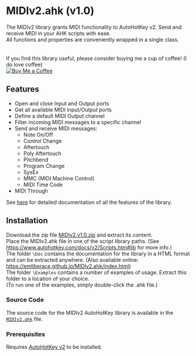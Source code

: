 # MIDIv2.ahk (v1.0)


The MIDIv2 library grants MIDI functionality to AutoHotKey v2.
Send and receive MIDI in your AHK scripts with ease.  
All functions and properties are conveniently wrapped in a single class.  
</br></br>
If you find this library useful, please consider buying me a cup of coffee! (I do love coffee)  
[![Buy Me a Coffee](https://img.shields.io/badge/Support-Buy%20Me%20a%20Coffee-yellow?style=flat-square&logo=buy-me-a-coffee)](https://www.buymeacoffee.com/emlib)

## Features

- Open and close Input and Output ports
- Get all available MIDI Input/Output ports
- Define a default MIDI Output channel
- Filter incoming MIDI messages to a specific channel
- Send and receive MIDI messages:
  - Note On/Off
  - Control Change
  - Aftertouch
  - Poly Aftertouch
  - Pitchbend
  - Program Change
  - SysEx
  - MMC (MIDI Machine Control)
  - MIDI Time Code
- MIDI Through
  
See [here](https://emliberace.github.io/MIDIv2.ahk/index.html) for detailed documentation of all the features of the library.
 
## Installation

Download the zip file [MIDIv2.v1.0.zip](https://github.com/emliberace/MIDIv2.ahk/releases/download/v1.0/MIDIv2.v1.0.zip) and extract its content.  
Place the MIDIv2.ahk file in one of the script library paths. (See https://www.autohotkey.com/docs/v2/Scripts.htm#lib for more info.)  
The folder `\Doc` contains the documentation for the library in a HTML format and can be extracted anywhere. (Also available online: https://emliberace.github.io/MIDIv2.ahk/index.html)  
The folder `\Examples` contains a number of examples of usage. Extract this folder to a location of your choice.  
(To run one of the examples, simply double-click the .ahk file.)

### Source Code

The source code for the MIDIv2 AutoHotKey library is available in the [`MIDIv2.ahk`](./MIDIv2.ahk) file.

### Prerequisites
Requires [AutoHotKey v2](https://www.autohotkey.com/) to be installed.
